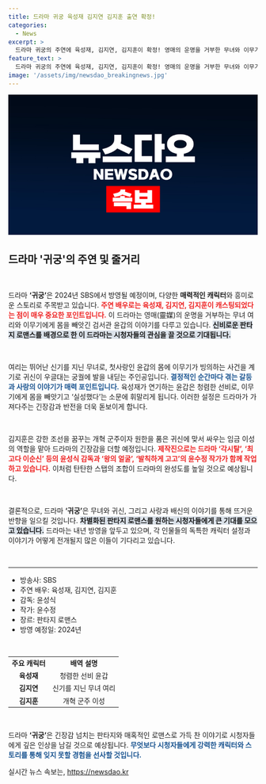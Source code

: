 ```yaml
---
title: 드라마 귀궁 육성재 김지연 김지훈 출연 확정!
categories:
  - News
excerpt: >
  드라마 귀궁의 주연에 육성재, 김지연, 김지훈이 확정! 영매의 운명을 거부한 무녀와 이무기에 빙의된 검사 윤갑의 판타지 로맨스를 다룬다. 궁궐에서 펼쳐질 기이한 사건들이 기대된다!
feature_text: >
  드라마 귀궁의 주연에 육성재, 김지연, 김지훈이 확정! 영매의 운명을 거부한 무녀와 이무기에 빙의된 검사 윤갑의 판타지 로맨스를 다룬다. 궁궐에서 펼쳐질 기이한 사건들이 기대된다!
image: '/assets/img/newsdao_breakingnews.jpg'
---
```


<p><img src="/assets/img/newsdao_breakingnews.jpg" alt="firstkoreanews 속보" /></p>

<h2 data-ke-size="size26">드라마 '귀궁'의 주연 및 줄거리</h2>

<p data-ke-size="size16">&nbsp;</p>

<p>드라마 <b>‘귀궁’</b>은 2024년 SBS에서 방영될 예정이며, 다양한 <b>매력적인 캐릭터</b>와 흥미로운 스토리로 주목받고 있습니다. <b><span style="color: #ee2323;">주연 배우로는 육성재, 김지연, 김지훈이 캐스팅되었다는 점이 매우 중요한 포인트입니다.</span></b> 이 드라마는 영매(靈媒)의 운명을 거부하는 무녀 여리와 이무기에게 몸을 빼앗긴 검서관 윤갑의 이야기를 다루고 있습니다. <b><span style="background-color: #21538527;">신비로운 판타지 로맨스를 배경으로 한 이 드라마는 시청자들의 관심을 끌 것으로 기대됩니다.</span></b> </p>

<p data-ke-size="size16">&nbsp;</p>

<p>여리는 뛰어난 신기를 지닌 무녀로, 첫사랑인 윤갑의 몸에 이무기가 빙의하는 사건을 계기로 귀신이 우글대는 궁궐에 발을 내딛는 주인공입니다. <b><span style="color: #1a5490;">결정적인 순간마다 겪는 갈등과 사랑의 이야기가 매력 포인트입니다.</span></b> 육성재가 연기하는 윤갑은 청렴한 선비로, 이무기에게 몸을 빼앗기고 ‘실성했다’는 소문에 휘말리게 됩니다. 이러한 설정은 드라마가 가져다주는 긴장감과 반전을 더욱 돋보이게 합니다. </p>

<p data-ke-size="size16">&nbsp;</p>

<p>김지훈은 강한 조선을 꿈꾸는 개혁 군주이자 원한을 품은 귀신에 맞서 싸우는 임금 이성의 역할을 맡아 드라마의 긴장감을 더할 예정입니다. <b><span style="color: #ee2323;">제작진으로는 드라마 ‘각시탈’, ‘최고다 이순신’ 등의 윤성식 감독과 ‘왕의 얼굴’, ‘발칙하게 고고’의 윤수정 작가가 함께 작업하고 있습니다.</span></b> 이처럼 탄탄한 스탭의 조합이 드라마의 완성도를 높일 것으로 예상됩니다. </p>

<p data-ke-size="size16">&nbsp;</p>

<p>결론적으로, 드라마 <b>‘귀궁’</b>은 무녀와 귀신, 그리고 사랑과 배신의 이야기를 통해 뜨거운 반향을 일으킬 것입니다. <b><span style="background-color: #21538527;">차별화된 판타지 로맨스를 원하는 시청자들에게 큰 기대를 모으고 있습니다.</span></b> 드라마는 내년 방영을 앞두고 있으며, 각 인물들의 독특한 캐릭터 설정과 이야기가 어떻게 전개될지 많은 이들이 기다리고 있습니다. </p>

<p data-ke-size="size16">&nbsp;</p>

<hr />

<ul>
    <li>방송사: SBS</li>
    <li>주연 배우: 육성재, 김지연, 김지훈</li>
    <li>감독: 윤성식</li>
    <li>작가: 윤수정</li>
    <li>장르: 판타지 로맨스</li>
    <li>방영 예정일: 2024년</li>
</ul>

<p data-ke-size="size16">&nbsp;</p>

<table style="width: 100%; border-collapse: collapse;">
    <tbody>
        <tr>
            <td style="text-align: center; height: 17px;"><b>주요 캐릭터</b></td>
            <td style="text-align: center; height: 17px;"><b>배역 설명</b></td>
        </tr>
        <tr>
            <td style="text-align: center; height: 17px;"><b>육성재</b></td>
            <td style="text-align: center; height: 17px;">청렴한 선비 윤갑</td>
        </tr>
        <tr>
            <td style="text-align: center; height: 17px;"><b>김지연</b></td>
            <td style="text-align: center; height: 17px;">신기를 지닌 무녀 여리</td>
        </tr>
        <tr>
            <td style="text-align: center; height: 17px;"><b>김지훈</b></td>
            <td style="text-align: center; height: 17px;">개혁 군주 이성</td>
        </tr>
    </tbody>
</table>

<p data-ke-size="size16">&nbsp;</p> 

<p>드라마 <b>‘귀궁’</b>은 긴장감 넘치는 판타지와 매혹적인 로맨스로 가득 찬 이야기로 시청자들에게 깊은 인상을 남길 것으로 예상됩니다. <b><span style="color: #1a5490;">무엇보다 시청자들에게 강력한 캐릭터와 스토리를 통해 잊지 못할 경험을 선사할 것입니다.</span></b></p>
실시간 뉴스 속보는, <a href="https://newsdao.kr" rel="dofollow">https://newsdao.kr</a>


